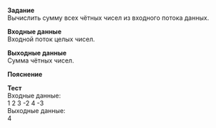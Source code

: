 **Задание**  
Вычислить сумму всех чётных чисел из входного потока данных.  

**Входные данные**  
Входной поток целых чисел.  

**Выходные данные**  
Сумма чётных чисел.  

**Пояснение**  

**Тест**  
Входные данные:  
1 2 3 -2 4 -3  
Выходные данные:  
4  

